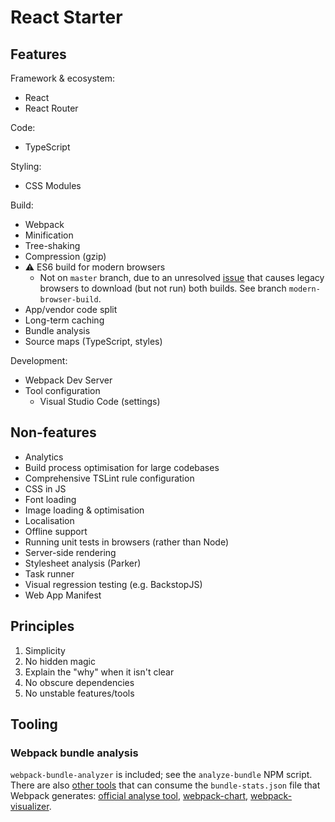 # React Starter

## Features
Framework & ecosystem:
* React
* React Router

Code:
* TypeScript

Styling:
* CSS Modules

Build:
* Webpack
* Minification
* Tree-shaking
* Compression (gzip)
* ⚠ ES6 build for modern browsers
  * Not on `master` branch, due to an unresolved
    [issue](https://github.com/philipwalton/webpack-esnext-boilerplate/issues/1)
    that causes legacy browsers to download (but not run) both builds.
    See branch `modern-browser-build`.
* App/vendor code split
* Long-term caching
* Bundle analysis
* Source maps (TypeScript, styles)

Development:
* Webpack Dev Server
* Tool configuration
  * Visual Studio Code (settings)

## Non-features
* Analytics
* Build process optimisation for large codebases
* Comprehensive TSLint rule configuration
* CSS in JS
* Font loading
* Image loading & optimisation
* Localisation
* Offline support
* Running unit tests in browsers (rather than Node)
* Server-side rendering
* Stylesheet analysis (Parker)
* Task runner
* Visual regression testing (e.g. BackstopJS)
* Web App Manifest

## Principles
1. Simplicity
1. No hidden magic
1. Explain the "why" when it isn't clear
1. No obscure dependencies
1. No unstable features/tools

## Tooling
### Webpack bundle analysis
`webpack-bundle-analyzer` is included; see the `analyze-bundle` NPM script.
There are also [other tools](https://webpack.js.org/guides/code-splitting/#bundle-analysis)
that can consume the `bundle-stats.json` file that Webpack generates:
[official analyse tool](https://webpack.github.io/analyse),
[webpack-chart](https://alexkuz.github.io/webpack-chart),
[webpack-visualizer](https://chrisbateman.github.io/webpack-visualizer).

